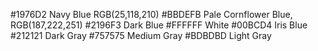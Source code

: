 #1976D2 Navy Blue RGB(25,118,210)
#BBDEFB Pale Cornflower Blue, RGB(187,222,251)
#2196F3 Dark Blue
#FFFFFF White
#00BCD4 Iris Blue
#212121 Dark Gray
#757575 Medium Gray
#BDBDBD Light Gray
